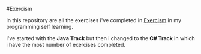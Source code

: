 #Exercism

In this repository are all the exercises i've completed in [Exercism](https://exercism.io/) in my programming self learning.

I've started with the **Java Track** but then i changed to the **C# Track** in which i have the most number of exercises completed.